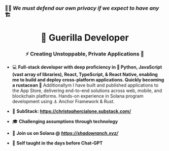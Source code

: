 ### 🏴‍☠️ *We must defend our own privacy if we expect to have any* 🏗️


<h1 align="center">💾 Guerilla Developer</h1>
<h3 align="center">⚡ Creating Unstoppable, Private Applications 🔮</h3> 

- 💻 **Full-stack developer with deep proficiency in 🐍 Python, JavaScript (vast array of libraries), React, TypeScript, & React Native, enabling me to build and deploy cross-platform applications. Quickly becoming a rustacean 🦀** Additionallym I have built and published applications to the App Store, delivering end-to-end solutions across web, mobile, and blockchain platforms. Hands-on experience in Solana program development using ⚓️ Anchor Framework & Rust.
  
- 📄 **SubStack: https://christophercialone.substack.com/**
  
- 🎓 **Challenging assumptions through technology**

- :test_tube:   **Join us on Solana  @ *https://shadowranch.xyz/***

- 🥷 **Self taught in the days before Chat-GPT**



